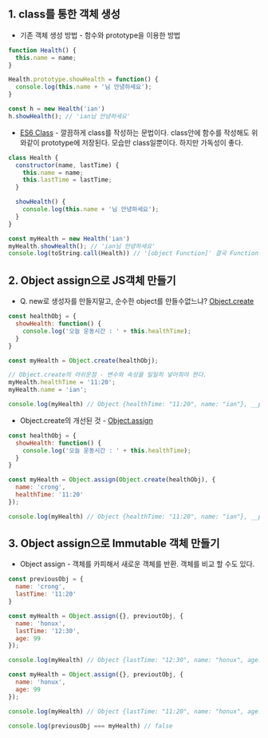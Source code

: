 ## 1. class를 통한 객체 생성

* 기존 객체 생성 방법 - 함수와 prototype을 이용한 방법 
```javascript
function Health() {
  this.name = name;
}

Health.prototype.showHealth = function() {
  console.log(this.name + '님 안녕하세요');
}

const h = new Health('ian')
h.showHealth(); // 'ian님 안녕하세요'
```

* [ES6 Class](https://developer.mozilla.org/en-US/docs/Web/JavaScript/Reference/Classes) - 깔끔하게 class를 작성하는 문법이다. class안에 함수를 작성해도 위와같이 prototype에 저장된다. 모습만 class일뿐이다. 하지만 가독성이 좋다.
```javascript
class Health {
  constructor(name, lastTime) {
    this.name = name;
    this.lastTime = lastTime;
  }

  showHealth() {
    console.log(this.name + '님 안녕하세요');
  }
}

const myHealth = new Health('ian')
myHealth.showHealth(); // 'ian님 안녕하세요'
console.log(toString.call(Health)) // '[object Function]' 결국 Function이다.
```

## 2. Object assign으로 JS객체 만들기

* Q. new로 생성자를 만들지말고, 순수한 object를 만들수없느냐? [Object.create](https://developer.mozilla.org/en-US/docs/Web/JavaScript/Reference/Global_Objects/Object/create)
```javascript
const healthObj = {
  showHealth: function() {
    console.log('오늘 운동시간 : ' + this.healthTime);
  }
}

const myHealth = Object.create(healthObj);

// Object.create의 아쉬운점 - 변수와 속성을 일일히 넣어줘야 한다.
myHealth.healthTime = '11:20';
myHealth.name = 'ian';

console.log(myHealth) // Object {healthTime: "11:20", name: "ian"}, __proto__안에는 showHealth가 있음.
```

* Object.create의 개선된 것 - [Object.assign](https://developer.mozilla.org/en-US/docs/Web/JavaScript/Reference/Global_Objects/Object/assign)

```javascript
const healthObj = {
  showHealth: function() {
    console.log('오늘 운동시간 : ' + this.healthTime);
  }
}

const myHealth = Object.assign(Object.create(healthObj), {
  name: 'crong',
  healthTime: '11:20'
});

console.log(myHealth) // Object {healthTime: "11:20", name: "ian"}, __proto__안에는 showHealth가 있음.
```


## 3. Object assign으로 Immutable 객체 만들기

* Object assign - 객체를 카피해서 새로운 객체를 반환. 객체를 비교 할 수도 있다.
```javascript
const previousObj = {
  name: 'crong',
  lastTime: '11:20'
}

const myHealth = Object.assign({}, previoutObj, {
  name: 'honux',
  lastTime: '12:30',
  age: 99
});

console.log(myHealth) // Object {lastTime: "12:30", name: "honux", age: 99}

const myHealth = Object.assign({}, previoutObj, {
  name: 'honux',
  age: 99
});

console.log(myHealth) // Object {lastTime: "11:20", name: "honux", age: 99}

console.log(previousObj === myHealth) // false
```